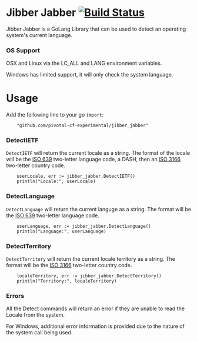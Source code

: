 # Jibber Jabber [![Build Status](https://travis-ci.org/pivotal-cf-experimental/jibber_jabber.svg?branch=master)](https://travis-ci.org/pivotal-cf-experimental/jibber_jabber)
Jibber Jabber is a GoLang Library that can be used to detect an operating system's current language.

### OS Support

OSX and Linux via the LC_ALL and LANG environment variables.

Windows has limited support, it will only check the system language.

# Usage
Add the following line to your go `import`:

```
	"github.com/pivotal-cf-experimental/jibber_jabber"
```

### DetectIETF
`DetectIETF` will return the current locale as a string. The format of the locale will be the [ISO 639](http://en.wikipedia.org/wiki/ISO_639) two-letter language code, a DASH, then an [ISO 3166](http://en.wikipedia.org/wiki/ISO_3166-1) two-letter country code.

```
	userLocale, err := jibber_jabber.DetectIETF()
	println("Locale:", userLocale)
```

### DetectLanguage
`DetectLanguage` will return the current languge as a string. The format will be the [ISO 639](http://en.wikipedia.org/wiki/ISO_639) two-letter language code.

```
	userLanguage, err := jibber_jabber.DetectLanguage()
	println("Language:", userLanguage)
```

### DetectTerritory
`DetectTerritory` will return the current locale territory as a string. The format will be the [ISO 3166](http://en.wikipedia.org/wiki/ISO_3166-1) two-letter country code.

```
	localeTerritory, err := jibber_jabber.DetectTerritory()
	println("Territory:", localeTerritory)
```

### Errors
All the Detect commands will return an error if they are unable to read the Locale from the system.

For Windows, additional error information is provided due to the nature of the system call being used.
